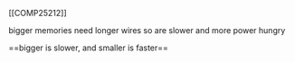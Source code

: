 [[COMP25212]]

bigger memories need longer wires so are slower and more power hungry 

==bigger is slower, and smaller is faster==